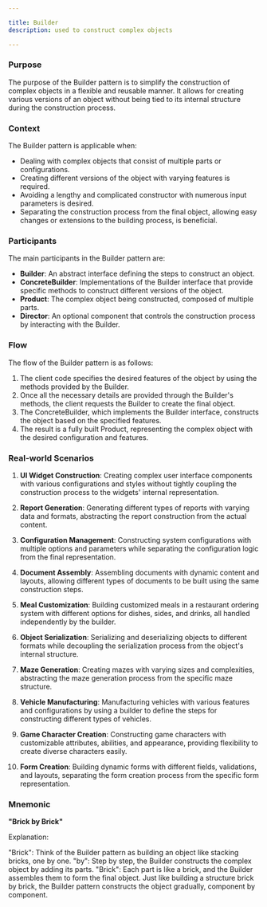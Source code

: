 ```yaml
---

title: Builder
description: used to construct complex objects

---
```


### Purpose

The purpose of the Builder pattern is to simplify the construction of complex objects in a flexible and reusable manner. It allows for creating various versions of an object without being tied to its internal structure during the construction process.

### Context

The Builder pattern is applicable when:

- Dealing with complex objects that consist of multiple parts or configurations.
- Creating different versions of the object with varying features is required.
- Avoiding a lengthy and complicated constructor with numerous input parameters is desired.
- Separating the construction process from the final object, allowing easy changes or extensions to the building process, is beneficial.

### Participants

The main participants in the Builder pattern are:

- **Builder**: An abstract interface defining the steps to construct an object.
- **ConcreteBuilder**: Implementations of the Builder interface that provide specific methods to construct different versions of the object.
- **Product**: The complex object being constructed, composed of multiple parts.
- **Director**: An optional component that controls the construction process by interacting with the Builder.

### Flow

The flow of the Builder pattern is as follows:

1. The client code specifies the desired features of the object by using the methods provided by the Builder.
2. Once all the necessary details are provided through the Builder's methods, the client requests the Builder to create the final object.
3. The ConcreteBuilder, which implements the Builder interface, constructs the object based on the specified features.
4. The result is a fully built Product, representing the complex object with the desired configuration and features.

### Real-world Scenarios

1. **UI Widget Construction**: Creating complex user interface components with various configurations and styles without tightly coupling the construction process to the widgets' internal representation.

2. **Report Generation**: Generating different types of reports with varying data and formats, abstracting the report construction from the actual content.

3. **Configuration Management**: Constructing system configurations with multiple options and parameters while separating the configuration logic from the final representation.

4. **Document Assembly**: Assembling documents with dynamic content and layouts, allowing different types of documents to be built using the same construction steps.

5. **Meal Customization**: Building customized meals in a restaurant ordering system with different options for dishes, sides, and drinks, all handled independently by the builder.

6. **Object Serialization**: Serializing and deserializing objects to different formats while decoupling the serialization process from the object's internal structure.

7. **Maze Generation**: Creating mazes with varying sizes and complexities, abstracting the maze generation process from the specific maze structure.

8. **Vehicle Manufacturing**: Manufacturing vehicles with various features and configurations by using a builder to define the steps for constructing different types of vehicles.

9. **Game Character Creation**: Constructing game characters with customizable attributes, abilities, and appearance, providing flexibility to create diverse characters easily.

10. **Form Creation**: Building dynamic forms with different fields, validations, and layouts, separating the form creation process from the specific form representation.


### Mnemonic

**"Brick by Brick"**

Explanation:

"Brick": Think of the Builder pattern as building an object like stacking bricks, one by one.
"by": Step by step, the Builder constructs the complex object by adding its parts.
"Brick": Each part is like a brick, and the Builder assembles them to form the final object. Just like building a structure brick by brick, the Builder pattern constructs the object gradually, component by component.